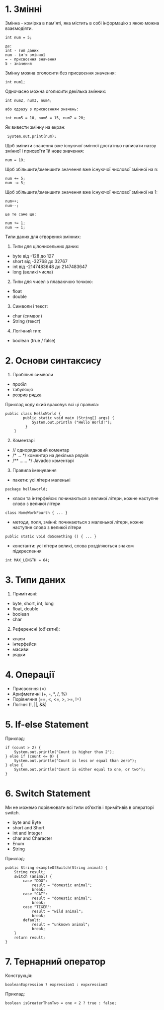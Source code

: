 # 1. Змінні

Змінна - комірка в пам'яті, яка містить в собі інформацію з якою можна взаємодіяти.

```
int num = 5;

де:
int - тип даних
num - ім'я змінної
= - присвоєння значення
5 - значення
```
Змінну можна оголосити без присвоєння значення:
```
int num1;
```
Одночасно можна оголисити декілька змінних:

```
int num2, num3, num4;

або одразу з присвоєнням значень:

int num5 = 10, num6 = 15, num7 = 20;
```
Як вивести змінну на екран:

```
 System.out.print(num);
```

Щоб змінити значення вже існуючої змінної достатньо написати назву змінної і присвоїти їй нове значення:
```
num = 10;
```

Щоб збільшити/зменшити значення вже існуючої числової змінної на n:
```
num += 5;
num -= 5;
```

Щоб збільшити/зменшити значення вже існуючої числової змінної на 1:
```
num++;
num--;

це те саме що:

num += 1;
num -= 1;
```

Типи даних для створення змінних:

1. Типи для цілочисельних даних:
- byte  від -128 до 127
- short від -32768 до 32767
- int   від -2147483648 до 2147483647
- long  (великі числа)

2. Типи для чисел з плаваючою точкою:
- float
- double

3. Символи і текст:
- char (символ)
- String (текст)

4. Логічний тип:
- boolean (true / false)

# 2. Основи синтаксису

1. Пробільні символи
- пробіл
- табуляція
- розрив рядка

Приклад коду який враховує всі ці правила:
```
public class HelloWorld { 
		public static void main (String[] args) {
	 		System.out.println ("Hello World!");
		 } 
	}
```

2. Коментарі
- // однорядковий коментар
- /* ... */ коментар на декілька рядків
- /** ...... */ Javadoc коментарі

3. Правила іменування
- пакети: усі літери маленькі
```
package helloworld;
```
- класи та інтерфейси: починаються з великої літери, кожне наступне слово з великої літери
```
class HomeWorkFourth { ... }
```
- методи, поля, змінні: починаються з маленької літери, кожне наступне слово з великої літери
```
public static void doSomething () { ... }
```
- константи: усі літери великі, слова розділяються знаком підкреслення
```
int MAX_LENGTH = 64;
```

# 3. Типи даних

1. Примітивні:
- byte, short, int, long
- float, double
- boolean
- char

2. Референсні (об'єктні):
- класи
- інтерфейси
- масиви
- рядки

# 4. Операції 

- Присвоєння (=)
- Арифметичні (+, -, *, /, %)
- Порівняння (==, <, <=, >, >=, !=)
- Логічні (!, ||, &&)

# 5. If-else Statement

Приклад:

```
if (count > 2) {
    System.out.println("Count is higher than 2");
} else if (count <= 0) {
    System.out.println("Count is less or equal than zero");
} else {
    System.out.println("Count is either equal to one, or two");
}
```

# 6. Switch Statement

Ми не можемо порівнювати всі типи об’єктів і примітивів в операторі switch. 
- byte and Byte 
- short and Short
- int and Integer
- char and Character
- Enum
- String

Приклад:

```
public String exampleOfSwitch(String animal) {
    String result;
    switch (animal) {
        case "DOG":
            result = "domestic animal";
            break;
        case "CAT":
            result = "domestic animal";
            break;
        case "TIGER":
            result = "wild animal";
            break;
        default:
            result = "unknown animal";
            break;
    }
    return result;
}
```

# 7. Тернарний оператор

Конструкція:
```
booleanExpression ? expression1 : expxression2
```
Приклад:
```
boolean isGreaterThanTwo = one < 2 ? true : false;
```